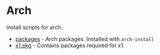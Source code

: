 # Arch
Install scripts for arch.

* [packages](packagers) - Arch packages. Installed with `arch-install`
* [x1.pkg](x1.pkg) - Contains packages required for x1.
